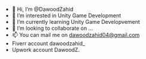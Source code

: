 - 👋 Hi, I’m @DawoodZahid
- 👀 I’m interested in Unity Game Development
- 🌱 I’m currently learning Unity Game Developvement
- 💞️ I’m looking to collaborate on ...
- 📫 You can mail me on dawoodzahid04@gmail.com
- Fiverr account dawoodzahid_
- Upwork account DawoodZ.

<!---
DawoodZahid/DawoodZahid is a ✨ special ✨ repository because its `README.md` (this file) appears on your GitHub profile.
You can click the Preview link to take a look at your changes.
--->
